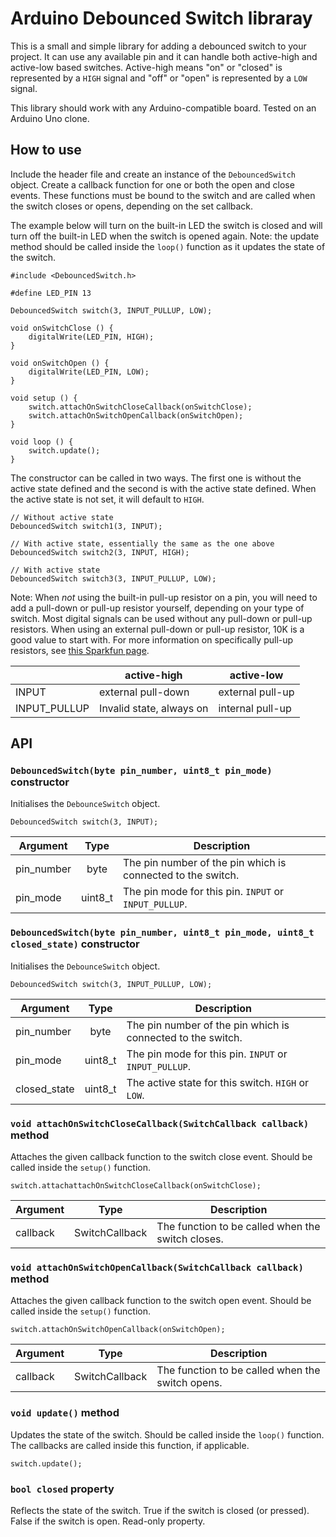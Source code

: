 # Arduino Debounced Switch libraray

This is a small and simple library for adding a debounced switch to your project. It can use any available pin and it can handle both active-high and active-low based switches. Active-high means "on" or "closed" is represented by a `HIGH` signal and "off" or "open" is represented by a `LOW` signal.

This library should work with any Arduino-compatible board. Tested on an Arduino Uno clone.

## How to use

Include the header file and create an instance of the `DebouncedSwitch` object. Create a callback function for one or both the open and close events. These functions must be bound to the switch and are called when the switch closes or opens, depending on the set callback.

The example below will turn on the built-in LED the switch is closed and will turn off the built-in LED when the switch is opened again. Note: the update method should be called inside the `loop()` function as it updates the state of the switch.

```
#include <DebouncedSwitch.h>

#define LED_PIN 13

DebouncedSwitch switch(3, INPUT_PULLUP, LOW);

void onSwitchClose () {
    digitalWrite(LED_PIN, HIGH);
}

void onSwitchOpen () {
    digitalWrite(LED_PIN, LOW);
}

void setup () {
    switch.attachOnSwitchCloseCallback(onSwitchClose);
    switch.attachOnSwitchOpenCallback(onSwitchOpen);
}

void loop () {
    switch.update();
}

```

The constructor can be called in two ways. The first one is without the active state defined and the second is with the active state defined. When the active state is not set, it will default to `HIGH`.

```
// Without active state
DebouncedSwitch switch1(3, INPUT);

// With active state, essentially the same as the one above
DebouncedSwitch switch2(3, INPUT, HIGH);

// With active state
DebouncedSwitch switch3(3, INPUT_PULLUP, LOW);
```

Note: When _not_ using the built-in pull-up resistor on a pin, you will need to add a pull-down or pull-up resistor yourself, depending on your type of switch. Most digital signals can be used without any pull-down or pull-up resistors. When using an external pull-down or pull-up resistor, 10K is a good value to start with. For more information on specifically pull-up resistors, see [this Sparkfun page](https://learn.sparkfun.com/tutorials/pull-up-resistors).

|              | active-high              | active-low         |
| ------------ | ------------------------ | ------------------ |
| INPUT        | external pull-down       | external pull-up   |
| INPUT_PULLUP | Invalid state, always on | internal pull-up   |

## API

### `DebouncedSwitch(byte pin_number, uint8_t pin_mode)` constructor

Initialises the `DebounceSwitch` object.

```
DebouncedSwitch switch(3, INPUT);
```

| Argument | Type | Description |
| -------- | :--: | ----------- |
| pin_number | byte    | The pin number of the pin which is connected to the switch. |
| pin_mode   | uint8_t | The pin mode for this pin. `INPUT` or `INPUT_PULLUP`. |

### `DebouncedSwitch(byte pin_number, uint8_t pin_mode, uint8_t closed_state)` constructor

Initialises the `DebounceSwitch` object.

```
DebouncedSwitch switch(3, INPUT_PULLUP, LOW);
```

| Argument | Type | Description |
| -------- | :--: | ----------- |
| pin_number   | byte    | The pin number of the pin which is connected to the switch. |
| pin_mode     | uint8_t | The pin mode for this pin. `INPUT` or `INPUT_PULLUP`. |
| closed_state | uint8_t | The active state for this switch. `HIGH` or `LOW`. |

### `void attachOnSwitchCloseCallback(SwitchCallback callback)` method

Attaches the given callback function to the switch close event. Should be called inside the `setup()` function.

```
switch.attachattachOnSwitchCloseCallback(onSwitchClose);
```

| Argument | Type | Description |
| -------- | :--: | ----------- |
| callback | SwitchCallback | The function to be called when the switch closes. |


### `void attachOnSwitchOpenCallback(SwitchCallback callback)` method

Attaches the given callback function to the switch open event. Should be called inside the `setup()` function.

```
switch.attachOnSwitchOpenCallback(onSwitchOpen);
```

| Argument | Type | Description |
| -------- | :--: | ----------- |
| callback | SwitchCallback | The function to be called when the switch opens. |

### `void update()` method

Updates the state of the switch. Should be called inside the `loop()` function. The callbacks are called inside this function, if applicable.

```
switch.update();
```

### `bool closed` property

Reflects the state of the switch. True if the switch is closed (or pressed). False if the switch is open. Read-only property.

